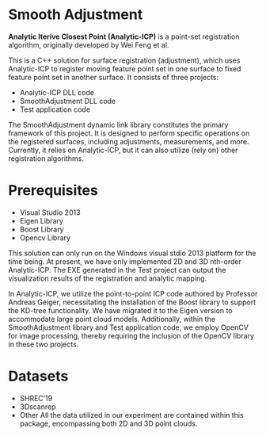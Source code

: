 # Smooth Adjustment

**Analytic Iterive Closest Point (Analytic-ICP)** is a point-set registration algorithm, originally developed by Wei Feng et al.

This is a C++ solution for surface registration (adjustment), which uses Analytic-ICP to register moving feature point set in one surface to fixed feature point set in another surface. It consists of three projects:

 * Analytic-ICP DLL code
 * SmoothAdjustment DLL code
 * Test application code

The SmoothAdjustment dynamic link library constitutes the primary framework of this project. It is designed to perform specific operations on the registered surfaces, including adjustments, measurements, and more. Currently, it relies on Analytic-ICP, but it can also utilize (rely on) other registration algorithms.

# Prerequisites
 * Visual Studio 2013
 * Eigen Library
 * Boost Library
 * Opencv Library

This solution can only run on the Windows visual stdio 2013 platform for the time being. At present, we have only implemented 2D and 3D nth-order Analytic-ICP. The EXE generated in the Test project can output the visualization results of the registration and analytic mapping.

In Analytic-ICP, we utilize the point-to-point ICP code authored by Professor Andreas Geiger, necessitating the installation of the Boost library to support the KD-tree functionality. We have migrated it to the Eigen version to accommodate large point cloud models. Additionally, within the SmoothAdjustment library and Test application code, we employ OpenCV for image processing, thereby requiring the inclusion of the OpenCV library in these two projects.

# Datasets
 * SHREC’19
 * 3Dscanrep
 * Other
All the data utilized in our experiment are contained within this package, encompassing both 2D and 3D point clouds.
